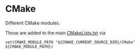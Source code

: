 # CMake

Different CMake modules.

Those are added to the main [CMakeLists.txt](../CMakeLists.txt) via

```
set(CMAKE_MODULE_PATH "${CMAKE_CURRENT_SOURCE_DIR}/CMake" ${CMAKE_MODULE_PATH})
```

